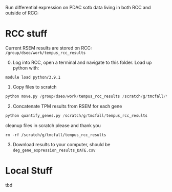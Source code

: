 Run differential expression on PDAC sotb data living in both RCC and outside of RCC:

# RCC stuff
Current RSEM results are stored on RCC: `/group/dseo/work/tempus_rcc_results`

0. Log into RCC, open a terminal and navigate to this folder.  Load up python with:
   
`module load python/3.9.1`

1. Copy files to scratch

```python
python move.py /group/dseo/work/tempus_rcc_results /scratch/g/tmcfall/tempus_rcc_results
```

2. Concatenate TPM results from RSEM for each gene

```python
python quantify_genes.py /scratch/g/tmcfall/tempus_rcc_results
```

cleanup files in scratch please and thank you

`rm -rf /scratch/g/tmcfall/tempus_rcc_results`

3. Download results to your computer, should be `deg_gene_expression_results_DATE.csv`
   
# Local Stuff
tbd